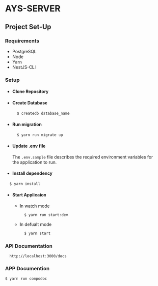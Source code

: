 # AYS-SERVER


## Project Set-Up

### Requirements

- PostgreSQL
- Node
- Yarn
- NestJS-CLI

### Setup
- #### Clone Repository
- #### Create Database
  ```bash
    $ createdb database_name
  ```
- #### Run migration
  ```bash
    $ yarn run migrate up
  ```
- #### Update .env file
  The `.env.sample` file describes the required environment variables for the application to run.

- #### Install dependency
```bash
  $ yarn install
```

- #### Start Applicaion
  - In watch mode
    ```bash
      $ yarn run start:dev
    ```
  
  - In defualt mode
    ```bash
      $ yarn start
    ```

### API Documentation
```
  http://localhost:3000/docs
```

### APP Documention
```
$ yarn run compodoc
```
